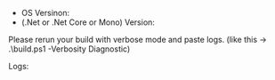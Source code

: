 - OS Versinon:
- (.Net or .Net Core or Mono) Version:

Please rerun your build with verbose mode and paste logs. (like this -> .\build.ps1 -Verbosity Diagnostic)

Logs:
